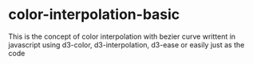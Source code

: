 # color-interpolation-basic
This is the concept of color interpolation with bezier curve writtent in javascript
using d3-color, d3-interpolation, d3-ease or easily just as the code
<script src="https://d3js.org/d3.v7.min.js"></script>
